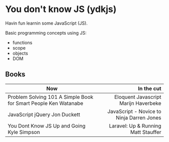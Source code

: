 ﻿# You don't know JS (ydkjs)
Havin fun learnin some JavaScript (JS).

Basic programming concepts using JS:
- functions
- scope
- objects
- DOM

## Books
|  Now  | In the cut  |
|---|---:|
| Problem Solving 101 A Simple Book for Smart People  Ken Watanabe |  Eloquent Javascript Marijn Haverbeke |
| JavaScript jQuery Jon Duckett  | JavaScript - Novice to Ninja Darren Jones   |
| You Dont Know JS Up and Going Kyle Simpson |   Laravel: Up & Running Matt Stauffer |
